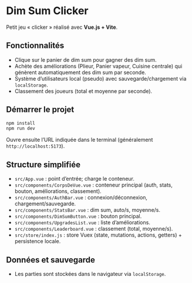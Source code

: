 # Dim Sum Clicker

Petit jeu « clicker » réalisé avec **Vue.js + Vite**.

## Fonctionnalités
- Clique sur le panier de dim sum pour gagner des dim sum.
- Achète des améliorations (Plieur, Panier vapeur, Cuisine centrale) qui génèrent automatiquement des dim sum par seconde.
- Système d’utilisateurs local (pseudo) avec sauvegarde/chargement via `localStorage`.
- Classement des joueurs (total et moyenne par seconde).

## Démarrer le projet
```bash
npm install
npm run dev
```
Ouvre ensuite l’URL indiquée dans le terminal (généralement `http://localhost:5173`).

## Structure simplifiée
- `src/App.vue` : point d’entrée; charge le conteneur.
- `src/components/CorpsDeVue.vue` : conteneur principal (auth, stats, bouton, améliorations, classement).
- `src/components/AuthBar.vue` : connexion/déconnexion, chargement/sauvegarde.
- `src/components/StatsBar.vue` : dim sum, auto/s, moyenne/s.
- `src/components/DimSumButton.vue` : bouton principal.
- `src/components/UpgradesList.vue` : liste d’améliorations.
- `src/components/Leaderboard.vue` : classement (total, moyenne/s).
- `src/store/index.js` : store Vuex (state, mutations, actions, getters) + persistence locale.

## Données et sauvegarde
- Les parties sont stockées dans le navigateur via `localStorage`.
